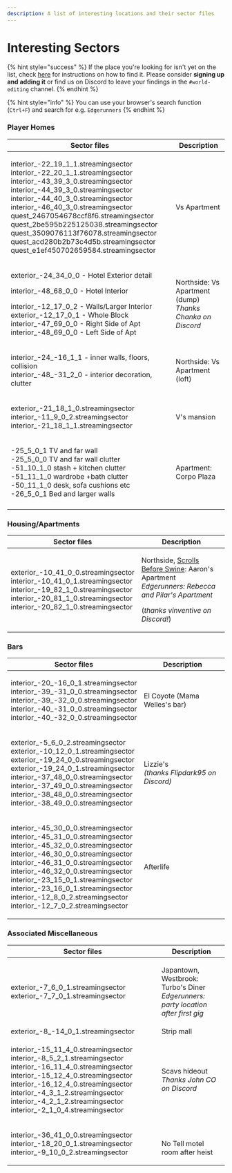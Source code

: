 ```yaml
---
description: A list of interesting locations and their sector files
---
```


# Interesting Sectors

{% hint style="success" %}
If the place you're looking for isn't yet on the list, check [here](finding-a-specific-sector.md) for instructions on how to find it. Please consider **signing up and adding it** or find us on Discord to leave your findings in the `#world-editing` channel.
{% endhint %}

{% hint style="info" %}
You can use your browser's search function (`Ctrl+F`) and search for e.g. `Edgerunners`
{% endhint %}

### Player Homes

| Sector files                                                                                                                                                                                                                                                                                                                                                                                                                                                                  | Description                                                                |
| ----------------------------------------------------------------------------------------------------------------------------------------------------------------------------------------------------------------------------------------------------------------------------------------------------------------------------------------------------------------------------------------------------------------------------------------------------------------------------- | -------------------------------------------------------------------------- |
| <p>interior_-22_19_1_1.streamingsector <br>interior_-22_20_1_1.streamingsector <br>interior_-43_39_3_0.streamingsector <br>interior_-44_39_3_0.streamingsector <br>interior_-44_40_3_0.streamingsector <br>interior_-46_40_3_0.streamingsector <br>quest_2467054678ccf8f6.streamingsector <br>quest_2be595b225125038.streamingsector <br>quest_3509076113f76078.streamingsector <br>quest_acd280b2b73c4d5b.streamingsector <br>quest_e1ef450702659584.streamingsector<br></p> | Vs Apartment                                                               |
| <p>exterior_-24_34_0_0 - Hotel Exterior detail</p><p>interior_-48_68_0_0 - Hotel Interior</p><p>interior_-12_17_0_2 - Walls/Larger Interior exterior_-12_17_0_1 - Whole Block <br>interior_-47_69_0_0 - Right Side of Apt <br>interior_-48_69_0_0 - Left Side of Apt</p>                                                                                                                                                                                                      | <p>Northside: Vs Apartment (dump)<br><em>Thanks Chanka on Discord</em></p> |
| <p>interior_-24_-16_1_1 - inner walls, floors, collision<br>interior_-48_-31_2_0 - interior decoration, clutter<br></p>                                                                                                                                                                                                                                                                                                                                                       | Northside: Vs Apartment (loft)                                             |
| <p>exterior_-21_18_1_0.streamingsector <br>interior_-11_9_0_2.streamingsector <br>interior_-21_18_1_1.streamingsector</p>                                                                                                                                                                                                                                                                                                                                                     | V's mansion                                                                |
| <p>-25_5_0_1 TV and far wall <br>-25_5_0_0 TV and far wall clutter <br>-51_10_1_0 stash + kitchen clutter<br>-51_11_1_0 wardrobe +bath clutter <br>-50_11_1_0 desk, sofa cushions etc<br>-26_5_0_1 Bed and larger walls</p>                                                                                                                                                                                                                                                   | Apartment: Corpo Plaza                                                     |
|                                                                                                                                                                                                                                                                                                                                                                                                                                                                               |                                                                            |

### Housing/Apartments

| Sector files                                                                                                                                                                                               | Description                                                                                                                                                                                                                               |
| ---------------------------------------------------------------------------------------------------------------------------------------------------------------------------------------------------------- | ----------------------------------------------------------------------------------------------------------------------------------------------------------------------------------------------------------------------------------------- |
| <p>exterior_-10_41_0_0.streamingsector <br>interior_-10_41_0_1.streamingsector <br>interior_-19_82_1_0.streamingsector <br>interior_-20_81_1_0.streamingsector <br>interior_-20_82_1_0.streamingsector</p> | <p>Northside, <a href="https://cyberpunk.fandom.com/wiki/Gig:_Scrolls_before_Swine">Scrolls Before Swine</a>: Aaron's Apartment<br><em>Edgerunners: Rebecca and Pilar's Apartment</em></p><p>(<em>thanks vinventive on Discord!</em>)</p> |

### Bars

| Sector files                                                                                                                                                                                                                                                                                                                                                                                                | Description                                                |
| ----------------------------------------------------------------------------------------------------------------------------------------------------------------------------------------------------------------------------------------------------------------------------------------------------------------------------------------------------------------------------------------------------------- | ---------------------------------------------------------- |
| <p>interior_-20_-16_0_1.streamingsector <br>interior_-39_-31_0_0.streamingsector <br>interior_-39_-32_0_0.streamingsector <br>interior_-40_-31_0_0.streamingsector <br>interior_-40_-32_0_0.streamingsector</p>                                                                                                                                                                                             | El Coyote (Mama Welles's bar)                              |
| <p>exterior_-5_6_0_2.streamingsector <br>exterior_-10_12_0_1.streamingsector <br>exterior_-19_24_0_0.streamingsector <br>exterior_-19_24_0_1.streamingsector <br>interior_-37_48_0_0.streamingsector <br>interior_-37_49_0_0.streamingsector <br>interior_-38_48_0_0.streamingsector <br>interior_-38_49_0_0.streamingsector</p>                                                                            | <p>Lizzie's<br><em>(thanks Flipdark95 on Discord)</em></p> |
| <p>interior_-45_30_0_0.streamingsector <br>interior_-45_31_0_0.streamingsector<br>interior_-45_32_0_0.streamingsector <br>interior_-46_30_0_0.streamingsector<br>interior_-46_31_0_0.streamingsector<br>interior_-46_32_0_0.streamingsector<br>interior_-23_15_0_1.streamingsector <br>interior_-23_16_0_1.streamingsector<br>interior_-12_8_0_2.streamingsector <br>interior_-12_7_0_2.streamingsector</p> | Afterlife                                                  |

### Associated Miscellaneous

| Sector files                                                                                                                                                                                                                                                                                                          | Description                                                                                         |
| --------------------------------------------------------------------------------------------------------------------------------------------------------------------------------------------------------------------------------------------------------------------------------------------------------------------- | --------------------------------------------------------------------------------------------------- |
| <p>exterior_-7_6_0_1.streamingsector <br>exterior_-7_7_0_1.streamingsector</p>                                                                                                                                                                                                                                        | <p>Japantown, Westbrook:  Turbo's Diner<br><em>Edgerunners: party location after first gig</em></p> |
| exterior\_-8\_-14\_0\_1.streamingsector                                                                                                                                                                                                                                                                               | Strip mall                                                                                          |
| <p>interior_-15_11_4_0.streamingsector interior_-8_5_2_1.streamingsector <br>interior_-16_11_4_0.streamingsector<br>interior_-15_12_4_0.streamingsector <br>interior_-16_12_4_0.streamingsector <br>interior_-4_3_1_2.streamingsector <br>interior_-4_2_1_2.streamingsector <br>interior_-2_1_0_4.streamingsector</p> | <p>Scavs hideout<br><em>Thanks John CO on Discord</em></p>                                          |
| <p>interior_-36_41_0_0.streamingsector<br>interior_-18_20_0_1.streamingsector<br>interior_-9_10_0_2.streamingsector</p>                                                                                                                                                                                               | <p><br>No Tell motel room after heist </p>                                                          |
